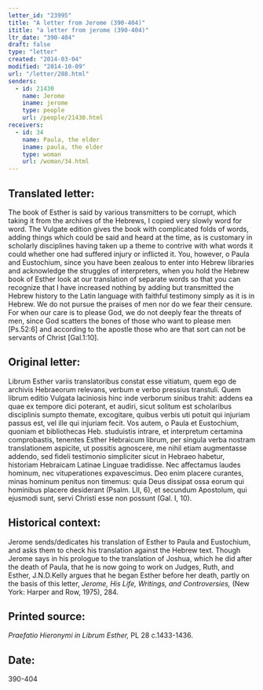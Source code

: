 ```yaml
---
letter_id: "23995"
title: "A letter from Jerome (390-404)"
ititle: "a letter from jerome (390-404)"
ltr_date: "390-404"
draft: false
type: "letter"
created: "2014-03-04"
modified: "2014-10-09"
url: "/letter/288.html"
senders:
  - id: 21430
    name: Jerome
    iname: jerome
    type: people
    url: /people/21430.html
receivers:
  - id: 34
    name: Paula, the elder
    iname: paula, the elder
    type: woman
    url: /woman/34.html
---
```

<h2> Translated letter:</h2>The book of Esther is said by various transmitters to be corrupt, which taking it from the archives of the Hebrews, I copied very slowly word for word.  The Vulgate edition gives the book with complicated folds of words, adding things which could be said and heard at the time, as is customary in scholarly disciplines having taken up a theme to contrive with what words it could whether one had suffered injury or inflicted it.  You, however, o Paula and Eustochium, since you have been zealous to enter into Hebrew libraries and acknowledge the struggles of interpreters, when you hold the Hebrew book of Esther look at our translation of separate words so that you can recognize that I have increased nothing by adding but transmitted the Hebrew history to the Latin language with faithful testimony simply as it is in Hebrew.  We do not pursue the praises of men nor do we fear their censure.  For when our care is to please God, we do not deeply fear the threats of men, since God scatters the bones of those who want to please men [Ps.52:6] and according to the apostle those who are that sort can not be servants of Christ [Gal.1:10].
<h2 class="mt-4"> Original letter:</h2>Librum Esther variis translatoribus constat esse vitiatum, quem ego de archivis Hebraeorum relevans, verbum e verbo pressius transtuli. Quem librum editio Vulgata laciniosis hinc inde verborum sinibus trahit: addens ea quae ex tempore dici poterant, et audiri, sicut solitum est scholaribus disciplinis sumpto themate, excogitare, quibus verbis uti potuit qui injuriam passus est, vel ille qui injuriam fecit. Vos autem, o Paula et Eustochium, quoniam et bibliothecas Heb. studuistis intrare, et interpretum certamina comprobastis, tenentes Esther Hebraicum librum, per singula verba nostram translationem aspicite, ut possitis agnoscere, me nihil etiam augmentasse addendo, sed fideli testimonio simpliciter sicut in Hebraeo habetur, historiam Hebraicam Latinae Linguae tradidisse. Nec affectamus laudes hominum, nec vituperationes expavescimus. Deo enim placere curantes, minas hominum penitus non timemus: quia Deus dissipat ossa eorum qui hominibus placere desiderant (Psalm. LII, 6), et secundum Apostolum, qui ejusmodi sunt, servi Christi esse non possunt (Gal. I, 10).
<h2 class="mt-4"> Historical context:</h2><p>Jerome sends/dedicates his translation of Esther to Paula and Eustochium, and asks them to check his translation against the Hebrew text. Though Jerome says in his prologue to the translation of Joshua, which he did after the death of Paula, that he is now going to work on Judges, Ruth, and Esther, J.N.D.Kelly argues that he began Esther before her death, partly on the basis of this letter, <em>Jerome, His Life, Writings, and Controversies,</em> (New York: Harper and Row, 1975), 284.</p><h2 class="mt-4"> Printed source:</h2><p><em>Praefatio Hieronymi in Librum Esther,</em> PL 28 c.1433-1436.</p><h2 class="mt-4"> Date:</h2>390-404